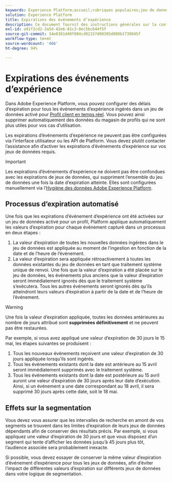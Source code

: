 ```yaml
---
keywords: Experience Platform;accueil;rubriques populaires;jeu de données;Jeu de données;durée de vie;ttl;durée-de-vie;
solution: Experience Platform
title: Expirations des événements d’expérience
description: Ce document fournit des instructions générales sur la configuration des délais d’expiration pour des événements d’expérience individuels dans un jeu de données Adobe Experience Platform.
exl-id: a91f2cd2-3a5d-42e6-81c3-0ec5bc644f5f
source-git-commit: 34e0381d40f884cd92157d08385d889b1739845f
workflow-type: tm+mt
source-wordcount: '466'
ht-degree: 94%

---
```


# Expirations des événements d’expérience

Dans Adobe Experience Platform, vous pouvez configurer des délais d’expiration pour tous les événements d’expérience ingérés dans un jeu de données activé pour [Profil client en temps réel](./home.md). Vous pouvez ainsi supprimer automatiquement des données du magasin de profils qui ne sont plus utiles pour vos cas d’utilisation.

Les expirations d’événements d’expérience ne peuvent pas être configurées via l’interface utilisateur ou les API de Platform. Vous devez plutôt contacter l’assistance afin d’activer les expirations d’événements d’expérience sur vos jeux de données requis.

>[!IMPORTANT]
>
>Les expirations d’événements d’expérience ne doivent pas être confondues avec les expirations de jeux de données, qui suppriment l’ensemble du jeu de données une fois la date d’expiration atteinte. Elles sont configurées manuellement via l’[Hygiène des données Adobe Experience Platform](../hygiene/home.md).

## Processus d’expiration automatisé

Une fois que les expirations d’événement d’expérience ont été activées sur un jeu de données activé pour un profil, Platform applique automatiquement les valeurs d’expiration pour chaque événement capturé dans un processus en deux étapes :

1. La valeur d’expiration de toutes les nouvelles données ingérées dans le jeu de données est appliquée au moment de l’ingestion en fonction de la date et de l’heure de l’événement.
1. La valeur dʼexpiration sera appliquée rétroactivement à toutes les données existantes du jeu de données en tant que traitement système unique de renvoi. Une fois que la valeur dʼexpiration a été placée sur le jeu de données, les événements plus anciens que la valeur dʼexpiration seront immédiatement ignorés dès que le traitement système s’exécutera. Tous les autres événements seront ignorés dès quʼils atteindront leurs valeurs dʼexpiration à partir de la date et de lʼheure de lʼévénement.

>[!WARNING]
>
>Une fois la valeur d’expiration appliquée, toutes les données antérieures au nombre de jours attribué sont **supprimées définitivement** et ne peuvent pas être restaurées.

Par exemple, si vous avez appliqué une valeur d’expiration de 30 jours le 15 mai, les étapes suivantes se produisent :

1. Tous les nouveaux événements reçoivent une valeur d’expiration de 30 jours appliquée lorsqu’ils sont ingérés.
1. Tous les événements existants dont la date est antérieure au 15 avril seront immédiatement supprimés avec le traitement système.
1. Tous les événements existants dont la date est postérieure au 15 avril auront une valeur dʼexpiration de 30 jours après leur date d’exécution. Ainsi, si un événement a une date correspondant au 18 avril, il sera supprimé 30 jours après cette date, soit le 18 mai.

## Effets sur la segmentation

Vous devez vous assurer que les intervalles de recherche en amont de vos segments se trouvent dans les limites d’expiration de leurs jeux de données dépendants afin de conserver des résultats précis. Par exemple, si vous appliquez une valeur d’expiration de 30 jours et que vous disposez d’un segment qui tente d’afficher les données jusqu’à 45 jours plus tôt, l’audience associée sera probablement inexacte.

Si possible, vous devez essayer de conserver la même valeur d’expiration d’événement d’expérience pour tous les jeux de données, afin d’éviter l’impact de différentes valeurs d’expiration sur différents jeux de données dans votre logique de segmentation.
